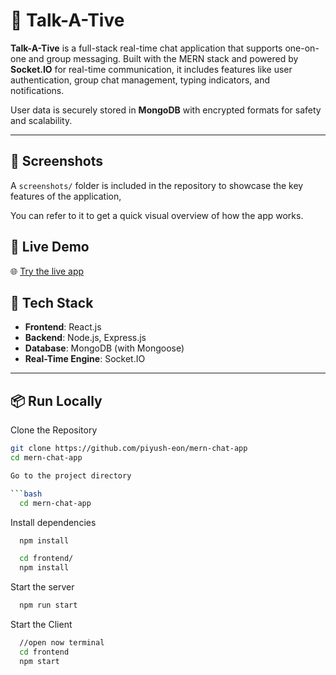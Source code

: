 # 💬 Talk-A-Tive

**Talk-A-Tive** is a full-stack real-time chat application that supports one-on-one and group messaging. Built with the MERN stack and powered by **Socket.IO** for real-time communication, it includes features like user authentication, group chat management, typing indicators, and notifications.

User data is securely stored in **MongoDB** with encrypted formats for safety and scalability.

---

## 📸 Screenshots

A `screenshots/` folder is included in the repository to showcase the key features of the application,

You can refer to it to get a quick visual overview of how the app works.


## 🔗 Live Demo

🌐 [Try the live app](https://talk-a-tive-7fgq.onrender.com)

## 🚀 Tech Stack

- **Frontend**: React.js
- **Backend**: Node.js, Express.js
- **Database**: MongoDB (with Mongoose)
- **Real-Time Engine**: Socket.IO

---

## 📦 Run Locally

Clone the Repository

```bash
git clone https://github.com/piyush-eon/mern-chat-app
cd mern-chat-app

Go to the project directory

```bash
  cd mern-chat-app
```

Install dependencies

```bash
  npm install
```

```bash
  cd frontend/
  npm install
```

Start the server

```bash
  npm run start
```
Start the Client

```bash
  //open now terminal
  cd frontend
  npm start
```

  

